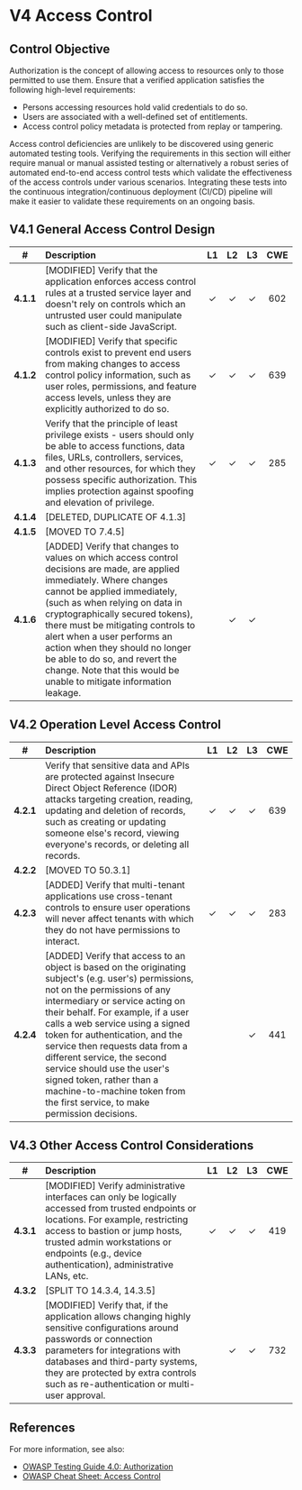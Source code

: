 # V4 Access Control

## Control Objective

Authorization is the concept of allowing access to resources only to those permitted to use them. Ensure that a verified application satisfies the following high-level requirements:

* Persons accessing resources hold valid credentials to do so.
* Users are associated with a well-defined set of entitlements.
* Access control policy metadata is protected from replay or tampering.

Access control deficiencies are unlikely to be discovered using generic automated testing tools. Verifying the requirements in this section will either require manual or manual assisted testing or alternatively a robust series of automated end-to-end access control tests which validate the effectiveness of the access controls under various scenarios. Integrating these tests into the continuous integration/continuous deployment (CI/CD) pipeline will make it easier to validate these requirements on an ongoing basis.

## V4.1 General Access Control Design

| # | Description | L1 | L2 | L3 | CWE |
| :---: | :--- | :---: | :---: | :---: | :---: |
| **4.1.1** | [MODIFIED] Verify that the application enforces access control rules at a trusted service layer and doesn't rely on controls which an untrusted user could manipulate such as client-side JavaScript. | ✓ | ✓ | ✓ | 602 |
| **4.1.2** | [MODIFIED] Verify that specific controls exist to prevent end users from making changes to access control policy information, such as user roles, permissions, and feature access levels, unless they are explicitly authorized to do so. | ✓ | ✓ | ✓ | 639 |
| **4.1.3** | Verify that the principle of least privilege exists - users should only be able to access functions, data files, URLs, controllers, services, and other resources, for which they possess specific authorization. This implies protection against spoofing and elevation of privilege. | ✓ | ✓ | ✓ | 285 |
| **4.1.4** | [DELETED, DUPLICATE OF 4.1.3] | | | | |
| **4.1.5** | [MOVED TO 7.4.5] | | | | |
| **4.1.6** | [ADDED] Verify that changes to values on which access control decisions are made, are applied immediately. Where changes cannot be applied immediately, (such as when relying on data in cryptographically secured tokens), there must be mitigating controls to alert when a user performs an action when they should no longer be able to do so, and revert the change. Note that this would be unable to mitigate information leakage. | | ✓ | ✓ | |

## V4.2 Operation Level Access Control

| # | Description | L1 | L2 | L3 | CWE |
| :---: | :--- | :---: | :---: | :---: | :---: |
| **4.2.1** | Verify that sensitive data and APIs are protected against Insecure Direct Object Reference (IDOR) attacks targeting creation, reading, updating and deletion of records, such as creating or updating someone else's record, viewing everyone's records, or deleting all records. | ✓ | ✓ | ✓ | 639 |
| **4.2.2** | [MOVED TO 50.3.1] | | | | |
| **4.2.3** | [ADDED] Verify that multi-tenant applications use cross-tenant controls to ensure user operations will never affect tenants with which they do not have permissions to interact. | ✓ | ✓ | ✓ | 283 |
| **4.2.4** | [ADDED] Verify that access to an object is based on the originating subject's (e.g. user's) permissions, not on the permissions of any intermediary or service acting on their behalf. For example, if a user calls a web service using a signed token for authentication, and the service then requests data from a different service, the second service should use the user's signed token, rather than a machine-to-machine token from the first service, to make permission decisions. | | | ✓ | 441 |

## V4.3 Other Access Control Considerations

| # | Description | L1 | L2 | L3 | CWE |
| :---: | :--- | :---: | :---: | :---: | :---: |
| **4.3.1** | [MODIFIED] Verify administrative interfaces can only be logically accessed from trusted endpoints or locations. For example, restricting access to bastion or jump hosts, trusted admin workstations or endpoints (e.g., device authentication), administrative LANs, etc. | ✓ | ✓ | ✓ | 419 |
| **4.3.2** | [SPLIT TO 14.3.4, 14.3.5] | | | | |
| **4.3.3** | [MODIFIED] Verify that, if the application allows changing highly sensitive configurations around passwords or connection parameters for integrations with databases and third-party systems, they are protected by extra controls such as re-authentication or multi-user approval. | | ✓ | ✓ | 732 |

## References

For more information, see also:

* [OWASP Testing Guide 4.0: Authorization](https://owasp.org/www-project-web-security-testing-guide/v41/4-Web_Application_Security_Testing/05-Authorization_Testing/README.html)
* [OWASP Cheat Sheet: Access Control](https://cheatsheetseries.owasp.org/cheatsheets/Access_Control_Cheat_Sheet.html)
